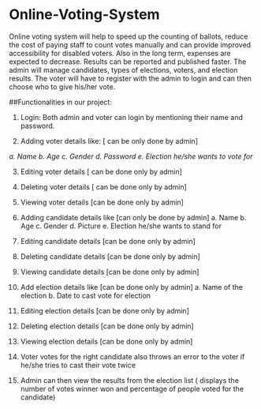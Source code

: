 # Online-Voting-System
Online voting system will help to speed up the counting of ballots, reduce the cost of paying staff to count votes manually and can provide improved accessibility for disabled voters. Also in the long term, expenses are expected to decrease. Results can be reported and published faster. The admin will manage candidates, types of elections, voters, and election results. The voter will have to register with the admin to login and can then choose who to give his/her vote.


##Functionalities in our project:
1)	Login: Both admin and voter can login by mentioning their name and password.

2)	Adding voter details like: [ can be only done by admin]

*a.	Name*
*b.	Age*
*c.	Gender*
*d.	Password*
*e.	Election he/she wants to vote for*

3)	Editing voter details [ can be done only by admin]

4)	Deleting voter details [ can be done only by admin]

5)	Viewing voter details [can be done only by admin] 
6)	Adding candidate details like [can only be done by admin]
a.	Name
b.	Age
c.	Gender
d.	Picture
e.	Election he/she wants to stand for 

7)	Editing candidate details [can be done only by admin]

8)	Deleting candidate details [can be done only by admin]

9)	Viewing candidate details [can be done only by admin]

10)	Add election details like [can be done only by admin]
a.	Name of the election
b.	Date to cast vote for election

11)	Editing election details [can be done only by admin]

12)	Deleting election details [can be done only by admin]

13)	Viewing election details [can be done only by admin] 

14)	Voter votes for the right candidate also throws an error to the voter if    he/she tries to cast their vote twice

15)	Admin can then view the results from the election list ( displays the number of votes winner won and percentage of people voted for the candidate)  




